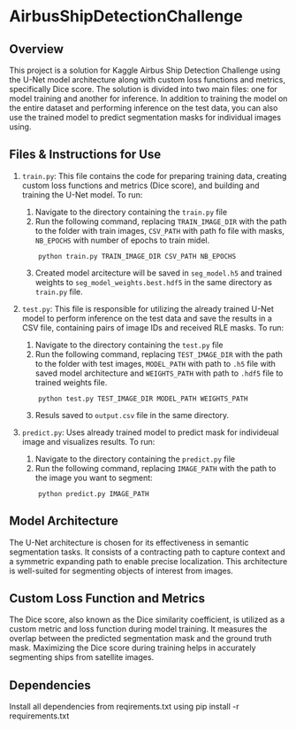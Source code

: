 # AirbusShipDetectionChallenge



## Overview

This project is a solution for Kaggle Airbus Ship Detection Challenge using the U-Net model architecture along with custom loss functions and metrics, specifically Dice score. The solution is divided into two main files: one for model training and another for inference. In addition to training the model on the entire dataset and performing inference on the test data, you can also use the trained model to predict segmentation masks for individual images using.


## Files & Instructions for Use

1. `train.py`: This file contains the code for preparing training data, creating custom loss functions and metrics (Dice score), and building and training the U-Net model.
    To run:
    1.  Navigate to the directory containing the `train.py` file
    2. Run the following command, replacing `TRAIN_IMAGE_DIR` with the path to the folder with train images, `CSV_PATH` with path fo file with masks, `NB_EPOCHS` with number of epochs to train midel.

    ```
        python train.py TRAIN_IMAGE_DIR CSV_PATH NB_EPOCHS
    ```
    3. Created model arcitecture will be saved in `seg_model.h5` and trained weights to `seg_model_weights.best.hdf5` in the same directory as `train.py` file.


2. `test.py`: This file is responsible for utilizing the already trained U-Net model to perform inference on the test data and save the results in a CSV file, containing pairs of image IDs and received RLE masks.
    To run:
    1. Navigate to the directory containing the `test.py` file
    2. Run the following command, replacing `TEST_IMAGE_DIR` with the path to the folder with test images, `MODEL_PATH` with path to `.h5` file with saved model architecture and `WEIGHTS_PATH` with path to `.hdf5` file to trained weights file.

    ```
        python test.py TEST_IMAGE_DIR MODEL_PATH WEIGHTS_PATH
    ```
    3. Resuls saved to `output.csv` file in the same directory.


3. `predict.py`: Uses already trained model to predict mask for individeual image and visualizes results. 
    To run:
    1. Navigate to the directory containing the `predict.py` file
    2. Run the following command, replacing `IMAGE_PATH` with the path to the image you want to segment:

    ```
        python predict.py IMAGE_PATH
    ```


## Model Architecture

The U-Net architecture is chosen for its effectiveness in semantic segmentation tasks. It consists of a contracting path to capture context and a symmetric expanding path to enable precise localization. This architecture is well-suited for segmenting objects of interest from images.

## Custom Loss Function and Metrics

The Dice score, also known as the Dice similarity coefficient, is utilized as a custom metric and loss function during model training. It measures the overlap between the predicted segmentation mask and the ground truth mask. Maximizing the Dice score during training helps in accurately segmenting ships from satellite images.


## Dependencies

Install all dependencies from reqirements.txt using pip install -r requirements.txt





